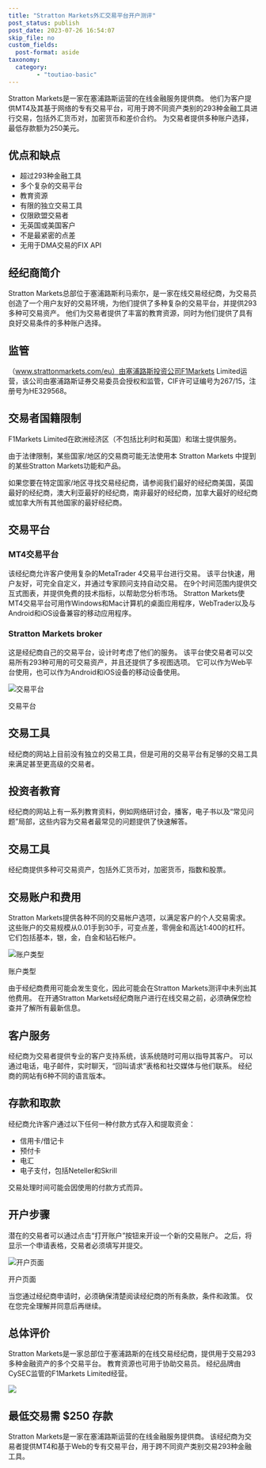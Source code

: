 ```yaml
---
title: "Stratton Markets外汇交易平台开户测评"
post_status: publish
post_date: 2023-07-26 16:54:07
skip_file: no
custom_fields: 
  post-format: aside
taxonomy:
  category:
        - "toutiao-basic"
---
```


Stratton Markets是一家在塞浦路斯运营的在线金融服务提供商。 他们为客户提供MT4及其基于网络的专有交易平台，可用于跨不同资产类别的293种金融工具进行交易，包括外汇货币对，加密货币和差价合约。 为交易者提供多种账户选择，最低存款额为250美元。

## 优点和缺点

- 超过293种金融工具
- 多个复杂的交易平台
- 教育资源
- 有限的独立交易工具
- 仅限欧盟交易者
- 无英国或美国客户
- 不是最紧密的点差
- 无用于DMA交易的FIX API

## 经纪商简介

Stratton Markets总部位于塞浦路斯利马索尔，是一家在线交易经纪商，为交易员创造了一个用户友好的交易环境，为他们提供了多种复杂的交易平台，并提供293多种可交易资产。 他们为交易者提供了丰富的教育资源，同时为他们提供了具有良好交易条件的多种账户选择。

## 监管

（www.strattonmarkets.com/eu）由塞浦路斯投资公司F1Markets Limited运营，该公司由塞浦路斯证券交易委员会授权和监管，CIF许可证编号为267/15，注册号为HE329568。

## 交易者国籍限制

F1Markets Limited在欧洲经济区（不包括比利时和英国）和瑞士提供服务。

由于法律限制，某些国家/地区的交易商可能无法使用本 Stratton Markets 中提到的某些Stratton Markets功能和产品。

如果您要在特定国家/地区寻找交易经纪商，请参阅我们最好的经纪商美国，英国最好的经纪商，澳大利亚最好的经纪商，南非最好的经纪商，加拿大最好的经纪商或加拿大所有其他国家的最好经纪商。

## 交易平台

### MT4交易平台

该经纪商允许客户使用复杂的MetaTrader 4交易平台进行交易。 该平台快速，用户友好，可完全自定义，并通过专家顾问支持自动交易。 在9个时间范围内提供交互式图表，并提供免费的技术指标，以帮助您分析市场。 Stratton Markets使MT4交易平台可用作Windows和Mac计算机的桌面应用程序，WebTrader以及与Android和iOS设备兼容的移动应用程序。

### Stratton Markets broker

这是经纪商自己的交易平台，设计时考虑了他们的服务。 该平台使交易者可以交易所有293种可用的可交易资产，并且还提供了多视图选项。 它可以作为Web平台使用，也可以作为Android和iOS设备的移动设备使用。

![交易平台](https://cdn.fendou.la/funstoutiao/2020/11/Stratton-Markets-Trading-Platform-.jpg "交易平台")

交易平台

## 交易工具

经纪商的网站上目前没有独立的交易工具，但是可用的交易平台有足够的交易工具来满足甚至更高级的交易者。

## 投资者教育

经纪商的网站上有一系列教育资料，例如网络研讨会，播客，电子书以及“常见问题”局部，这些内容为交易者最常见的问题提供了快速解答。

## 交易工具

经纪商提供多种可交易资产，包括外汇货币对，加密货币，指数和股票。

## 交易账户和费用

Stratton Markets提供各种不同的交易帐户选项，以满足客户的个人交易需求。 这些账户的交易规模从0.01手到30手，可变点差，零佣金和高达1:400的杠杆。 它们包括基本，银，金，白金和钻石帐户。

![账户类型](https://cdn.fendou.la/funstoutiao/2020/11/Stratton-Markets-Account-Types-1024x841.jpg "账户类型")

账户类型

由于经纪商费用可能会发生变化，因此可能会在Stratton Markets测评中未列出其他费用。 在开通Stratton Markets经纪商账户进行在线交易之前，必须确保您检查并了解所有最新信息。

## 客户服务

经纪商为交易者提供专业的客户支持系统，该系统随时可用以指导其客户。 可以通过电话，电子邮件，实时聊天，“回叫请求”表格和社交媒体与他们联系。 经纪商的网站有6种不同的语言版本。

## 存款和取款

经纪商允许客户通过以下任何一种付款方式存入和提取资金：

- 信用卡/借记卡
- 预付卡
- 电汇
- 电子支付，包括Neteller和Skrill

交易处理时间可能会因使用的付款方式而异。

## 开户步骤

潜在的交易者可以通过点击“打开账户”按钮来开设一个新的交易账户。 之后，将显示一个申请表格，交易者必须填写并提交。

![开户页面](https://cdn.fendou.la/funstoutiao/2020/11/Stratton-Markets-Account-Opening-Page--725x1024.jpg "开户页面")

开户页面

当您通过经纪商申请时，必须确保清楚阅读经纪商的所有条款，条件和政策。 仅在您完全理解并同意后再继续。

## 总体评价

Stratton Markets是一家总部位于塞浦路斯的在线交易经纪商，提供用于交易293多种金融资产的多个交易平台。 教育资源也可用于协助交易员。 经纪品牌由CySEC监管的F1Markets Limited经营。

![](https://cdn.fendou.la/funstoutiao/2020/11/Stratton-Markets-Logo.png)

## 最低交易需 $250 存款

Stratton Markets是一家在塞浦路斯运营的在线金融服务提供商。 该经纪商为交易者提供MT4和基于Web的专有交易平台，用于跨不同资产类别交易293种金融工具。
